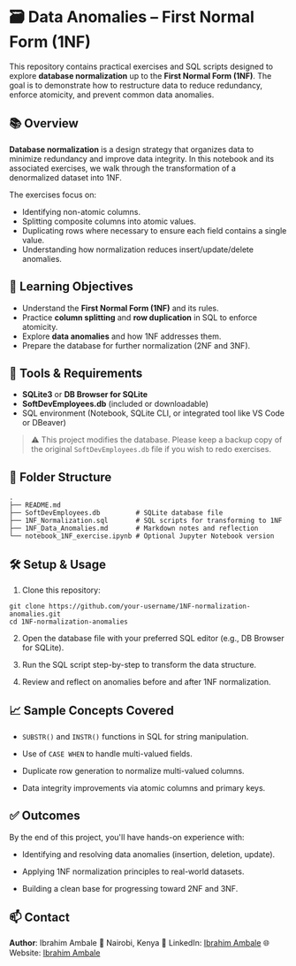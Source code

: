 # 🗃️ Data Anomalies – First Normal Form (1NF)

This repository contains practical exercises and SQL scripts designed to explore **database normalization** up to the **First Normal Form (1NF)**. The goal is to demonstrate how to restructure data to reduce redundancy, enforce atomicity, and prevent common data anomalies.

## 📚 Overview

**Database normalization** is a design strategy that organizes data to minimize redundancy and improve data integrity. In this notebook and its associated exercises, we walk through the transformation of a denormalized dataset into 1NF.

The exercises focus on:

- Identifying non-atomic columns.
- Splitting composite columns into atomic values.
- Duplicating rows where necessary to ensure each field contains a single value.
- Understanding how normalization reduces insert/update/delete anomalies.

## 🎯 Learning Objectives

- Understand the **First Normal Form (1NF)** and its rules.
- Practice **column splitting** and **row duplication** in SQL to enforce atomicity.
- Explore **data anomalies** and how 1NF addresses them.
- Prepare the database for further normalization (2NF and 3NF).

## 🧰 Tools & Requirements

- **SQLite3** or **DB Browser for SQLite**
- **SoftDevEmployees.db** (included or downloadable)
- SQL environment (Notebook, SQLite CLI, or integrated tool like VS Code or DBeaver)

> ⚠️ This project modifies the database. Please keep a backup copy of the original `SoftDevEmployees.db` file if you wish to redo exercises.

## 📂 Folder Structure

```text
.
├── README.md
├── SoftDevEmployees.db         # SQLite database file
├── 1NF_Normalization.sql       # SQL scripts for transforming to 1NF
├── 1NF_Data_Anomalies.md       # Markdown notes and reflection
└── notebook_1NF_exercise.ipynb # Optional Jupyter Notebook version
```
## 🛠️ Setup & Usage
1. Clone this repository:
```
git clone https://github.com/your-username/1NF-normalization-anomalies.git
cd 1NF-normalization-anomalies
```
2. Open the database file with your preferred SQL editor (e.g., DB Browser for SQLite).

3. Run the SQL script step-by-step to transform the data structure.

4. Review and reflect on anomalies before and after 1NF normalization.

## 📈 Sample Concepts Covered
- `SUBSTR()` and `INSTR()` functions in SQL for string manipulation.

- Use of `CASE WHEN` to handle multi-valued fields.

- Duplicate row generation to normalize multi-valued columns.

- Data integrity improvements via atomic columns and primary keys.

## ✅ Outcomes
By the end of this project, you'll have hands-on experience with:

  - Identifying and resolving data anomalies (insertion, deletion, update).
  
  - Applying 1NF normalization principles to real-world datasets.
  
  - Building a clean base for progressing toward 2NF and 3NF.

## 📫 Contact
**Author**: Ibrahim Ambale
📍 Nairobi, Kenya
🔗 LinkedIn: [Ibrahim Ambale](https://linkedin.com/in/ibrahim-ambale/)
🌐 Website: [Ibrahim Ambale](https://tikeyambale.wixsite.com/ibrahim-ambale)

